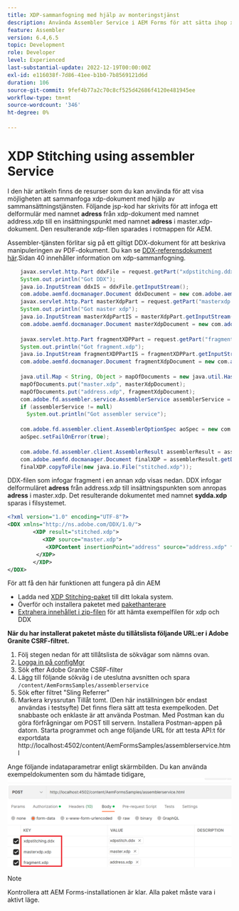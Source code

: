 ```yaml
---
title: XDP-sammanfogning med hjälp av monteringstjänst
description: Använda Assembler Service i AEM Forms för att sätta ihop xdp
feature: Assembler
version: 6.4,6.5
topic: Development
role: Developer
level: Experienced
last-substantial-update: 2022-12-19T00:00:00Z
exl-id: e116038f-7d86-41ee-b1b0-7b8569121d6d
duration: 106
source-git-commit: 9fef4b77a2c70c8cf525d42686f4120e481945ee
workflow-type: tm+mt
source-wordcount: '346'
ht-degree: 0%

---
```


# XDP Stitching using assembler Service

I den här artikeln finns de resurser som du kan använda för att visa möjligheten att sammanfoga xdp-dokument med hjälp av sammansättningstjänsten.
Följande jsp-kod har skrivits för att infoga ett delformulär med namnet **adress** från xdp-dokument med namnet address.xdp till en insättningspunkt med namnet **adress** i master.xdp-dokument. Den resulterande xdp-filen sparades i rotmappen för AEM.

Assembler-tjänsten förlitar sig på ett giltigt DDX-dokument för att beskriva manipuleringen av PDF-dokument. Du kan se [DDX-referensdokument här](assets/ddxRef.pdf).Sidan 40 innehåller information om xdp-sammanfogning.

```java
    javax.servlet.http.Part ddxFile = request.getPart("xdpstitching.ddx");
    System.out.println("Got DDX");
    java.io.InputStream ddxIS = ddxFile.getInputStream();
    com.adobe.aemfd.docmanager.Document ddxDocument = new com.adobe.aemfd.docmanager.Document(ddxIS);
    javax.servlet.http.Part masterXdpPart = request.getPart("masterxdp.xdp");
    System.out.println("Got master xdp");
    java.io.InputStream masterXdpPartIS = masterXdpPart.getInputStream();
    com.adobe.aemfd.docmanager.Document masterXdpDocument = new com.adobe.aemfd.docmanager.Document(masterXdpPartIS);

    javax.servlet.http.Part fragmentXDPPart = request.getPart("fragment.xdp");
    System.out.println("Got fragment.xdp");
    java.io.InputStream fragmentXDPPartIS = fragmentXDPPart.getInputStream();
    com.adobe.aemfd.docmanager.Document fragmentXdpDocument = new com.adobe.aemfd.docmanager.Document(fragmentXDPPartIS);

    java.util.Map < String, Object > mapOfDocuments = new java.util.HashMap < String, Object > ();
    mapOfDocuments.put("master.xdp", masterXdpDocument);
    mapOfDocuments.put("address.xdp", fragmentXdpDocument);
    com.adobe.fd.assembler.service.AssemblerService assemblerService = sling.getService(com.adobe.fd.assembler.service.AssemblerService.class);
    if (assemblerService != null)
      System.out.println("Got assembler service");

    com.adobe.fd.assembler.client.AssemblerOptionSpec aoSpec = new com.adobe.fd.assembler.client.AssemblerOptionSpec();
    aoSpec.setFailOnError(true);

    com.adobe.fd.assembler.client.AssemblerResult assemblerResult = assemblerService.invoke(ddxDocument, mapOfDocuments, aoSpec);
    com.adobe.aemfd.docmanager.Document finalXDP = assemblerResult.getDocuments().get("stitched.xdp");
    finalXDP.copyToFile(new java.io.File("stitched.xdp"));
```

DDX-filen som infogar fragment i en annan xdp visas nedan. DDX infogar delformuläret  **adress** från address.xdp till insättningspunkten som anropas **adress** i master.xdp. Det resulterande dokumentet med namnet **sydda.xdp** sparas i filsystemet.

```xml
<?xml version="1.0" encoding="UTF-8"?> 
<DDX xmlns="http://ns.adobe.com/DDX/1.0/"> 
        <XDP result="stitched.xdp"> 
           <XDP source="master.xdp"> 
            <XDPContent insertionPoint="address" source="address.xdp" fragment="address"/> 
         </XDP> 
        </XDP>         
</DDX>
```

För att få den här funktionen att fungera på din AEM

* Ladda ned [XDP Stitching-paket](assets/xdp-stitching.zip) till ditt lokala system.
* Överför och installera paketet med [pakethanterare](http://localhost:4502/crx/packmgr/index.jsp)
* [Extrahera innehållet i zip-filen](assets/xdp-and-ddx.zip) för att hämta exempelfilen för xdp och DDX

**När du har installerat paketet måste du tillåtslista följande URL:er i Adobe Granite CSRF-filtret.**

1. Följ stegen nedan för att tillåtslista de sökvägar som nämns ovan.
1. [Logga in på configMgr](http://localhost:4502/system/console/configMgr)
1. Sök efter Adobe Granite CSRF-filter
1. Lägg till följande sökväg i de uteslutna avsnitten och spara `/content/AemFormsSamples/assemblerservice`
1. Sök efter filtret &quot;Sling Referrer&quot;
1. Markera kryssrutan Tillåt tomt. (Den här inställningen bör endast användas i testsyfte) Det finns flera sätt att testa exempelkoden. Det snabbaste och enklaste är att använda Postman. Med Postman kan du göra förfrågningar om POST till servern. Installera Postman-appen på datorn.
Starta programmet och ange följande URL för att testa API:t för exportdata http://localhost:4502/content/AemFormsSamples/assemblerservice.html

Ange följande indataparametrar enligt skärmbilden. Du kan använda exempeldokumenten som du hämtade tidigare,
![xdp-stitch-postman](assets/xdp-stitching-postman.png)

>[!NOTE]
>
>Kontrollera att AEM Forms-installationen är klar. Alla paket måste vara i aktivt läge.
>
